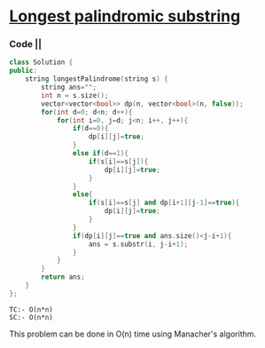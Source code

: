# [Longest palindromic substring](https://leetcode.com/problems/longest-palindromic-substring/)

### Code ||

``` .cpp
class Solution {
public:
    string longestPalindrome(string s) {
        string ans="";
        int n = s.size();
        vector<vector<bool>> dp(n, vector<bool>(n, false));
        for(int d=0; d<n; d++){
            for(int i=0, j=d; j<n; i++, j++){
                if(d==0){
                    dp[i][j]=true;
                }
                else if(d==1){
                    if(s[i]==s[j]){
                        dp[i][j]=true;
                    }
                }
                else{
                    if(s[i]==s[j] and dp[i+1][j-1]==true){
                        dp[i][j]=true;
                    }
                }
                if(dp[i][j]==true and ans.size()<j-i+1){
                    ans = s.substr(i, j-i+1);
                }
            }
        }
        return ans;
    }
};
```

```
TC:- O(n*n)
SC:- O(n*n)
```

This problem can be done in O(n) time using Manacher's algorithm.
